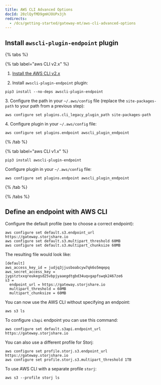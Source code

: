 ```yaml
---
title: AWS CLI Advanced Options
docId: 20zlQyfMD9gmHJOUPx3jh
redirects:
  - /dcs/getting-started/gateway-mt/aws-cli-advanced-options
---
```


## Install `awscli-plugin-endpoint` plugin

{% tabs %}

{% tab label="aws CLI v2.x" %}

1.  [Install the AWS CLI v2.x](https://docs.aws.amazon.com/cli/latest/userguide/cli-chap-getting-started.html)

2.  Install `awscli-plugin-endpoint` plugin:

```shell
pip3 install --no-deps awscli-plugin-endpoint
```

3\. Configure the path in your `~/.aws/config` file (replace the `site-packages-path` to your path from a previous step):

```shell
aws configure set plugins.cli_legacy_plugin_path site-packages-path
```

4\. Configure plugin in your `~/.aws/config` file:

```shell
aws configure set plugins.endpoint awscli_plugin_endpoint
```

{% /tab %}

{% tab label="aws CLI v1.x" %}

```shell
pip3 install awscli-plugin-endpoint
```

Configure plugin in your `~/.aws/config` file:

```shell
aws configure set plugins.endpoint awscli_plugin_endpoint
```

{% /tab %}

{% /tabs %}

## Define an endpoint with AWS CLI

Configure the default profile (see [](docId:EGM8O-1xt2Az03eBWT8Rf) to choose a correct endpoint):

```shell
aws configure set default.s3.endpoint_url https://gateway.storjshare.io
aws configure set default.s3.multipart_threshold 60MB
aws configure set default.s3.multipart_chunksize 60MB
```

The resulting file would look like:

```none
[default]
aws_access_key_id = judjq3jjusboabcyw7qk6o5mqepq
aws_secret_access_key = jygstztxxqreukegsd25vbpjyaaegdtgbd34uqvgapfswqk2467ze6
s3 =
  endpoint_url = https://gateway.storjshare.io
  multipart_threshold = 60MB
  multipart_chunksize = 60MB
```

You can now use the AWS CLI without specifying an endpoint:

```shell
aws s3 ls
```

To configure `s3api` endpoint you can use this command:

```shell
aws configure set default.s3api.endpoint_url https://gateway.storjshare.io
```

You can also use a different profile for Storj:

```shell
aws configure set profile.storj.s3.endpoint_url https://gateway.storjshare.io
aws configure set profile.storj.s3.multipart_threshold 1TB
```

To use AWS CLI with a separate profile `storj`:

```shell
aws s3 --profile storj ls
```
